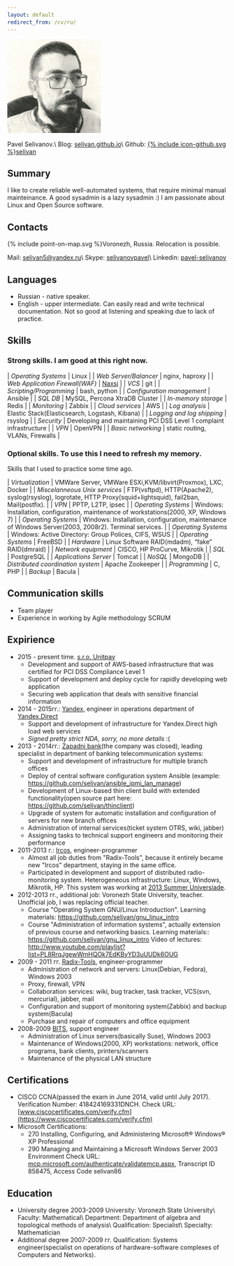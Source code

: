 ```yaml
---
layout: default
redirect_from: /cv/ru/
---
```

![photo](/cv/my_profile_picture_small.jpg)

Pavel Selivanov.\\
Blog: [selivan.github.io](https://selivan.github.io)\\
Github: <a href="https://github.com/{{ include.username }}"><span class="icon icon--github">{% include icon-github.svg %}</span>selivan</a>

## Summary

I like to create reliable well-automated systems, that require minimal manual mainteinance. A good sysadmin is a lazy sysadmin :) I am passionate about Linux and Open Source software.

## Contacts
<span class="icon">{% include point-on-map.svg %}</span>Voronezh, Russia. Relocation is possible.

Mail: [selivan5@yandex.ru](selivan5@yandex.ru)\\
Skype: [selivanovpavel](skype:selivanovpavel)\\
Linkedin: [pavel-selivanov](https://www.linkedin.com/in/pavel-selivanov-9b8398ba/)

## Languages
* Russian - native speaker.
* English - upper intermediate. Can easily read and write technical documentation. Not so good at listening and speaking due to lack of practice.

## Skills

### Strong skills. I am good at this right now.

| _Operating Systems_ | Linux |
| _Web Server/Balancer_ | nginx, haproxy |
| _Web Application Firewall(WAF)_ | [Naxsi](https://github.com/nbs-system/naxsi) |
| _VCS_ | git |
| _Scripting/Programming_ | bash, python |
| _Configuration management_ | Ansible |
| _SQL DB_ | MySQL, Percona XtraDB Cluster |
| _In-memory storage_ | Redis |
| _Monitoring_ | Zabbix |
| _Cloud services_ | AWS |
| _Log analysis_ | Elastic Stack(Elasticsearch, Logstash, Kibana) |
| _Logging and log shipping_ | rsyslog |
| _Security_ | Developing and maintaining PCI DSS Level 1 complaint infrastructure |
| _VPN_ | OpenVPN |
| _Basic networking_ | static routing, VLANs, Firewalls |

### Optional skills. To use this I need to refresh my memory.
Skills that I used to practice some time ago.

| _Virtualization_ | VMWare Server, VMWare ESXi,KVM/libvirt(Proxmox), LXC, Docker |
| _Miscelanneous Unix services_ | FTP(vsftpd), HTTP(Apache2), syslog(rsyslog), logrotate, HTTP Proxy(squid+lightsquid), fail2ban, Mail(postfix). |
| _VPN_ | PPTP, L2TP, ipsec |
| _Operating Systems_ | Windows: Installation, configuration, maintenance of workstations(2000, XP, Windows 7) |
| _Operating Systems_ | Windows: Installation, configuration, maintenance of  Windows Server(2003, 2008r2). Terminal services. |
| _Operating Systems_ | Windows: Active Directory: Group Polices, CIFS, WSUS |
| _Operating Systems_ | FreeBSD |
| _Hardware_ | Linux Software RAID(mdadm), “fake” RAID(dmraid) |
| _Network equipment_ | CISCO, HP ProCurve, Mikrotik |
| _SQL_ | PostgreSQL |
| _Applications Server_ | Tomcat |
| _NoSQL_ | MongoDB |
| _Distributed coordination system_ | Apache Zookeeper |
| _Programming_ | C, PHP |
| _Backup_ | Bacula |

## Communication skills
  * Team player
  * Experience in working by Agile methodology SCRUM

## Expirience

* 2015 - present time. [s.r.o. Unitpay](https://unitpay.ru)
  * Development and support of AWS-based infrastructure that was certified for PCI DSS Compliance Level 1
  * Support of development and deploy cycle for rapidly developing web application
  * Securing web application that deals with sensitive financial information
* 2014 - 2015гг.: [Yandex](https://yandex.ru), engineer in operations department of [Yandex.Direct](https://direct.yandex.ru/)
  * Support and development of infrastructure for Yandex.Direct high load web services
  * _Signed pretty strict NDA, sorry, no more details_ :(
* 2013 - 2014гг.: [Zapadni bank](http://www.cbr.ru/credit/coinfo.asp?id=450000522)(the company was closed), leading specialist in department of banking telecommunication systems:
  * Support and development of infrastructure for multiple branch offices
  * Deploy of central software configuration system Ansible (example: https://github.com/selivan/ansible_ipmi_lan_manage)
  * Development of Linux-based thin client build with extended functionality(open source part here: https://github.com/selivan/thinclient)
  * Upgrade of system for automatic installation and configuration of servers for new branch offices
  * Administration of internal services(ticket system OTRS, wiki, jabber)
  * Assigning tasks to technical support engineers and monitoring their performance
* 2011-2013 г.: [Ircos](http://ircos.ru/), engineer-programmer
  * Almost all job duties from "Radix-Tools", because it entirely became new "Ircos" department, staying in the same office.
  * Participated in development and support of distributed radio-monitoring system. Heterogeneous infrastructure: Linux, Windows, Mikrotik, HP. This system was working at [2013 Summer Universiade](https://en.wikipedia.org/wiki/2013_Summer_Universiade).
* 2012-2013 гг., additional job: Voronezh State University, teacher. Unofficial job, I was replacing official teacher.
  * Course "Operating System GNU/Linux Introduction". Learning materials: https://github.com/selivan/gnu_linux_intro
  * Course "Administration of information systems", actually  extension of previous course and networking basics. Learning materials:: https://github.com/selivan/gnu_linux_intro Video of lectures: http://www.youtube.com/playlist?list=PL8RrqJgewWmHQOk7EdKByYD3uUUDk6OUG
* 2009 - 2011 гг. [Radix-Tools](http://www.radixtools.ru/), engineer-programmer
  * Administration of network and servers: Linux(Debian, Fedora), Windows 2003
  * Proxy, firewall, VPN
  * Collaboration services: wiki, bug tracker, task tracker, VCS(svn, mercurial), jabber, mail
  * Configuration and support of monitoring system(Zabbix) and backup system(Bacula)
  * Purchase and repair of computers and office equipment
* 2008-2009 [BITS](http://www.b-it-s.ru/), support engineer
  * Administration of Linux servers(basically Suse), Windows 2003
  * Maintenance of Windows(2000, XP) workstations: network, office programs, bank clients, printers/scanners
  * Maintenance of the physical LAN structure

## Certifications

* CISCO CCNA(passed the exam in June 2014, valid until July 2017). Verification Number: 418424169331DNCH. Check URL: [www.ciscocertificates.com/verify.cfm](https://www.ciscocertificates.com/verify.cfm)
* Microsoft Certifications:
  * 270  Installing, Configuring, and Administering Microsoft® Windows® XP Professional
  * 290  Managing and Maintaining a Microsoft Windows Server 2003 Environment
Check URL: [mcp.microsoft.com/authenticate/validatemcp.aspx](https://mcp.microsoft.com/authenticate/validatemcp.aspx), Transcript ID 858475, Access Code selivan86

## Education

* University degree 2003-2009
University: Voronezh State University\\
Faculty: Mathematical\\
Department: Department of algebra and topological methods of analysis\\
Qualification: Specialist\\
Specialty: Mathematician
* Additional degree 2007-2009 гг.
Qualification: Systems engineer(specialist on operations of hardware-software complexes of Computers and Networks).
